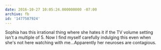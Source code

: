 ```yaml
---
date: 2016-10-27 10:05:24.000000000 -07:00
archive: fb
id: '1477587924'
---
```


Sophia has this irrational thing where she hates it if the TV volume setting isn't a multiple of 5. Now I find myself carefully indulging this even when she's not here watching with me...Apparently her neuroses are contagious.
